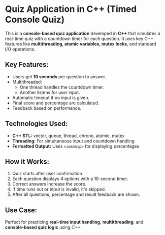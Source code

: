<h1>Quiz Application in C++ (Timed Console Quiz)</h1>

<p>This is a <strong>console-based quiz application</strong> developed in <strong>C++</strong> that simulates a real-time quiz with a countdown timer for each question. It uses key C++ features like <strong>multithreading, atomic variables, mutex locks</strong>, and standard I/O operations.</p>

<h2>Key Features:</h2>
<ul>
    <li>Users get <strong>10 seconds</strong> per question to answer.</li>
    <li>Multithreaded:
        <ul>
            <li>One thread handles the countdown timer.</li>
            <li>Another listens for user input.</li>
        </ul>
    </li>
    <li>Automatic timeout if no input is given.</li>
    <li>Final score and percentage are calculated.</li>
    <li>Feedback based on performance.</li>
</ul>

<h2>Technologies Used:</h2>
<ul>
    <li><strong>C++ STL:</strong> vector, queue, thread, chrono, atomic, mutex</li>
    <li><strong>Threading:</strong> For simultaneous input and countdown handling</li>
    <li><strong>Formatted Output:</strong> Uses <code>&lt;iomanip&gt;</code> for displaying percentages</li>
</ul>

<h2>How it Works:</h2>
<ol>
    <li>Quiz starts after user confirmation.</li>
    <li>Each question displays 4 options with a 10-second timer.</li>
    <li>Correct answers increase the score.</li>
    <li>If time runs out or input is invalid, it's skipped.</li>
    <li>After all questions, percentage and result feedback are shown.</li>
</ol>

<h2>Use Case:</h2>
<p>Perfect for practicing <strong>real-time input handling</strong>, <strong>multithreading</strong>, and <strong>console-based quiz logic</strong> using C++.</p>
